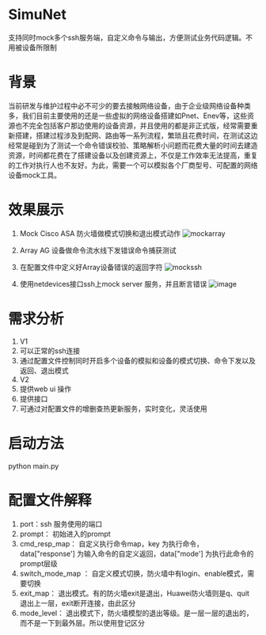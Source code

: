 
# SimuNet
支持同时mock多个ssh服务端，自定义命令与输出，方便测试业务代码逻辑。不用被设备所限制


# 背景
当前研发与维护过程中必不可少的要去接触网络设备，由于企业级网络设备种类多，我们目前主要使用的还是一些虚拟的网络设备搭建如Pnet、Enev等，这些资源也不完全包括客户那边使用的设备资源，并且使用的都是非正式版，经常需要重新搭建，搭建过程涉及到配网、路由等一系列流程，繁琐且花费时间，在测试这边经常是碰到为了测试一个命令错误校验、策略解析小问题而花费大量的时间去建造资源，时间都花费在了搭建设备以及创建资源上，不仅是工作效率无法提高，重复的工作对执行人也不友好。为此，需要一个可以模拟各个厂商型号、可配置的网络设备mock工具。

# 效果展示
1. Mock Cisco ASA 防火墙做模式切换和退出模式动作
  ![mockarray](https://github.com/user-attachments/assets/657df695-79e9-4ef0-bcff-e24e77441b0e)


1. Array AG 设备做命令流水线下发错误命令捕获测试
  1. 在配置文件中定义好Array设备错误的返回字符
    ![mockssh](https://github.com/user-attachments/assets/1493d582-73a1-4c2c-9b0f-dffd5779ed43)

  2. 使用netdevices接口ssh上mock server 服务，并且断言错误
     ![image](https://github.com/user-attachments/assets/6de19313-8a3a-46e5-a7ca-1c430e64c6cd)

# 需求分析
1. V1
  1. 可以正常的ssh连接
  2. 通过配置文件控制同时开启多个设备的模拟和设备的模式切换、命令下发以及返回、退出模式
2. V2
  1. 提供web ui 操作
  2. 提供接口
  3. 可通过对配置文件的增删查热更新服务，实时变化，灵活使用

# 启动方法
python main.py

# 配置文件解释
  1. port：ssh 服务使用的端口
  2. prompt： 初始进入的prompt
  3. cmd_resp_map： 自定义执行命令map，key 为执行命令，data["response'] 为输入命令的自定义返回，data["mode'] 为执行此命令的prompt层级
  4. switch_mode_map ： 自定义模式切换，防火墙中有login、enable模式，需要切换
  5. exit_map： 退出模式。有的防火墙exit是退出，Huawei防火墙则是q、quit 退出上一层，exit断开连接，由此区分
  6. mode_level： 退出模式下，防火墙模型的退出等级。是一层一层的退出的，而不是一下到最外层。所以使用登记区分



